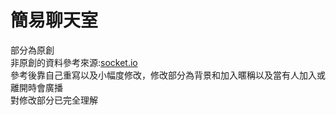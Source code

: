 # 簡易聊天室
部分為原創  
非原創的資料參考來源:[socket.io](https://socket.io/get-started/chat/)  
參考後靠自己重寫以及小幅度修改，修改部分為背景和加入暱稱以及當有人加入或離開時會廣播  
對修改部分已完全理解